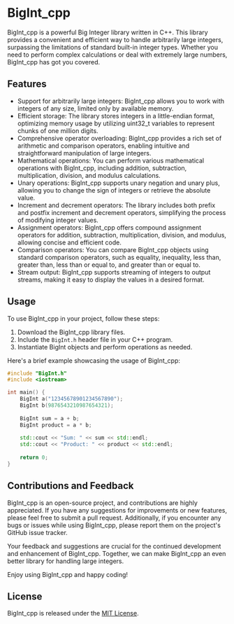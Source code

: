 # BigInt_cpp

BigInt_cpp is a powerful Big Integer library written in C++. This library provides a convenient and efficient way to handle arbitrarily large integers, surpassing the limitations of standard built-in integer types. Whether you need to perform complex calculations or deal with extremely large numbers, BigInt_cpp has got you covered.

## Features

- Support for arbitrarily large integers: BigInt_cpp allows you to work with integers of any size, limited only by available memory.
- Efficient storage: The library stores integers in a little-endian format, optimizing memory usage by utilizing uint32_t variables to represent chunks of one million digits.
- Comprehensive operator overloading: BigInt_cpp provides a rich set of arithmetic and comparison operators, enabling intuitive and straightforward manipulation of large integers.
- Mathematical operations: You can perform various mathematical operations with BigInt_cpp, including addition, subtraction, multiplication, division, and modulus calculations.
- Unary operations: BigInt_cpp supports unary negation and unary plus, allowing you to change the sign of integers or retrieve the absolute value.
- Increment and decrement operators: The library includes both prefix and postfix increment and decrement operators, simplifying the process of modifying integer values.
- Assignment operators: BigInt_cpp offers compound assignment operators for addition, subtraction, multiplication, division, and modulus, allowing concise and efficient code.
- Comparison operators: You can compare BigInt_cpp objects using standard comparison operators, such as equality, inequality, less than, greater than, less than or equal to, and greater than or equal to.
- Stream output: BigInt_cpp supports streaming of integers to output streams, making it easy to display the values in a desired format.

## Usage

To use BigInt_cpp in your project, follow these steps:

1. Download the BigInt_cpp library files.
2. Include the `BigInt.h` header file in your C++ program.
3. Instantiate BigInt objects and perform operations as needed.

Here's a brief example showcasing the usage of BigInt_cpp:

```cpp
#include "BigInt.h"
#include <iostream>

int main() {
    BigInt a("12345678901234567890");
    BigInt b(9876543210987654321);
    
    BigInt sum = a + b;
    BigInt product = a * b;
    
    std::cout << "Sum: " << sum << std::endl;
    std::cout << "Product: " << product << std::endl;
    
    return 0;
}
```

## Contributions and Feedback

BigInt_cpp is an open-source project, and contributions are highly appreciated. If you have any suggestions for improvements or new features, please feel free to submit a pull request. Additionally, if you encounter any bugs or issues while using BigInt_cpp, please report them on the project's GitHub issue tracker.

Your feedback and suggestions are crucial for the continued development and enhancement of BigInt_cpp. Together, we can make BigInt_cpp an even better library for handling large integers.

Enjoy using BigInt_cpp and happy coding!

## License

BigInt_cpp is released under the [MIT License](LICENSE).
